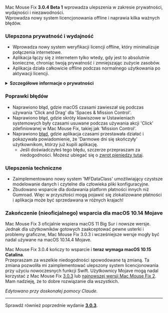 Mac Mouse Fix **3.0.4 Beta 1** wprowadza ulepszenia w zakresie prywatności, wydajności i niezawodności.\
Wprowadza nowy system licencjonowania offline i naprawia kilka ważnych błędów.

### Ulepszona prywatność i wydajność

- Wprowadza nowy system weryfikacji licencji offline, który minimalizuje połączenia internetowe.
- Aplikacja łączy się z internetem tylko wtedy, gdy jest to absolutnie konieczne, chroniąc twoją prywatność i zmniejszając zużycie zasobów.
- Aplikacja działa całkowicie offline podczas normalnego użytkowania po aktywacji licencji.

<details>
<summary><b>Szczegółowe informacje o prywatności</b></summary>
Poprzednie wersje weryfikowały licencje online przy każdym uruchomieniu, potencjalnie umożliwiając przechowywanie logów połączeń przez serwery zewnętrzne (GitHub i Gumroad). Nowy system eliminuje niepotrzebne połączenia – po początkowej aktywacji licencji łączy się z internetem tylko wtedy, gdy lokalne dane licencyjne są uszkodzone.
<br><br>
Chociaż ja osobiście nigdy nie rejestrowałem zachowań użytkowników, poprzedni system teoretycznie pozwalał serwerom zewnętrznym na rejestrowanie adresów IP i czasów połączeń. Gumroad mógł również rejestrować twój klucz licencyjny i potencjalnie powiązać go z danymi osobowymi, które zapisali o tobie podczas zakupu Mac Mouse Fix.
<br><br>
Nie wziąłem pod uwagę tych subtelnych kwestii prywatności, gdy budowałem oryginalny system licencjonowania, ale teraz Mac Mouse Fix jest tak prywatny i wolny od internetu, jak to tylko możliwe!
<br><br>
Zobacz także <a href=https://gumroad.com/privacy>politykę prywatności Gumroad</a> i mój <a href=https://github.com/noah-nuebling/mac-mouse-fix/issues/976#issuecomment-2140955801>komentarz na GitHub</a>.

</details>

### Poprawki błędów

- Naprawiono błąd, gdzie macOS czasami zawieszał się podczas używania 'Click and Drag' dla 'Spaces & Mission Control'.
- Naprawiono błąd, gdzie skróty klawiszowe w Ustawieniach systemowych były czasami usuwane podczas używania akcji 'Click' zdefiniowanej w Mac Mouse Fix, takiej jak 'Mission Control'.
- Naprawiono [błąd](https://github.com/noah-nuebling/mac-mouse-fix/issues?q=state%3Aopen%20label%3A%22%27Free%20days%20are%20over%27%20bug%22), gdzie aplikacja czasami przestawała działać i pokazywała powiadomienie, że 'Darmowe dni się skończyły' użytkownikom, którzy już kupili aplikację.
    - Jeśli doświadczyłeś tego błędu, szczerze przepraszam za niedogodności. Możesz ubiegać się o [zwrot pieniędzy tutaj](https://redirect.macmousefix.com/?message=&target=mmf-apply-for-refund).

### Ulepszenia techniczne

- Zaimplementowano nowy system 'MFDataClass' umożliwiający czystsze modelowanie danych i czytelne dla człowieka pliki konfiguracyjne.
- Zbudowano wsparcie dla dodawania platform płatności innych niż Gumroad. Więc w przyszłości mogą pojawić się zlokalizowane płatności i aplikacja może być sprzedawana w różnych krajach!

### Zakończenie (nieoficjalnego) wsparcia dla macOS 10.14 Mojave

Mac Mouse Fix 3 oficjalnie wspiera macOS 11 Big Sur i nowsze wersje. Jednak dla użytkowników gotowych zaakceptować pewne usterki i problemy graficzne, Mac Mouse Fix 3.0.3 i wcześniejsze wersje mogły być nadal używane na macOS 10.14.4 Mojave.

Mac Mouse Fix 3.0.4 kończy to wsparcie i **teraz wymaga macOS 10.15 Catalina**.\
Przepraszam za wszelkie niedogodności spowodowane tą zmianą. Ta zmiana pozwoliła mi zaimplementować ulepszony system licencjonowania przy użyciu nowoczesnych funkcji Swift. Użytkownicy Mojave mogą nadal korzystać z Mac Mouse Fix [3.0.3](https://github.com/noah-nuebling/mac-mouse-fix/releases/tag/3.0.3) lub [najnowszej wersji Mac Mouse Fix 2](https://redirect.macmousefix.com/?target=mmf2-latest). Mam nadzieję, że to dobre rozwiązanie dla wszystkich.

*Edytowano przy doskonałej pomocy Claude.*

---

Sprawdź również poprzednie wydanie [**3.0.3**](https://github.com/noah-nuebling/mac-mouse-fix/releases/tag/3.0.3).